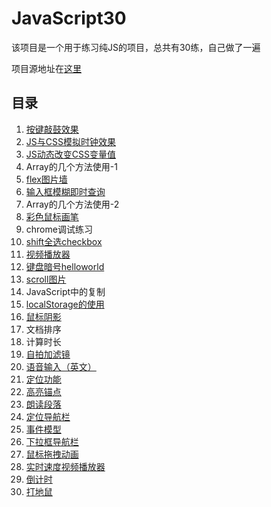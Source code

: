 
# JavaScript30

该项目是一个用于练习纯JS的项目，总共有30练，自己做了一遍

项目源地址在[这里](https://github.com/wesbos/JavaScript30)

## 目录
1.  [按键敲鼓效果](https://wxclaude.github.io/vanilla-JavaScript-tests/01-DrumKit/)
2.  [JS与CSS模拟时钟效果](https://wxclaude.github.io/vanilla-JavaScript-tests/02-Clock/)
3.  [JS动态改变CSS变量值](https://wxclaude.github.io/vanilla-JavaScript-tests/03-CSSVariables/)
4.  Array的几个方法使用-1
5.  [flex图片墙](https://wxclaude.github.io/vanilla-JavaScript-tests/05-FlexPanelGallery/)
6.  [输入框模糊即时查询](https://wxclaude.github.io/vanilla-JavaScript-tests/06-TypeAhead)
7.  Array的几个方法使用-2
8.  [彩色鼠标画笔](https://wxclaude.github.io/vanilla-JavaScript-tests/08-Canvas)
9.  chrome调试练习
10. [shift全选checkbox](https://wxclaude.github.io/vanilla-JavaScript-tests/10-ShiftCheckboxes)
11. [视频播放器](https://wxclaude.github.io/vanilla-JavaScript-tests/11-CustomVideoPlayer)
12. [键盘暗号helloworld](https://wxclaude.github.io/vanilla-JavaScript-tests/12-KeySequenceDetection)
13. [scroll图片](https://wxclaude.github.io/vanilla-JavaScript-tests/13-SlideScroll)
14. JavaScript中的复制
15. [localStorage的使用](https://wxclaude.github.io/vanilla-JavaScript-tests/15-LocalStorage)
16. [鼠标阴影](https://wxclaude.github.io/vanilla-JavaScript-tests/16-MouseMoveShadow)
17. 文档排序
18. 计算时长
19. [自拍加滤镜](https://wxclaude.github.io/vanilla-JavaScript-tests/19-WebcamFun)
20. [语音输入（英文）](https://wxclaude.github.io/vanilla-JavaScript-tests/20-SpeechDetection)
21. [定位功能](https://wxclaude.github.io/vanilla-JavaScript-tests/21-Geolocation)
22. [高亮锚点](https://wxclaude.github.io/vanilla-JavaScript-tests/22-Highlighter)
23. [朗读段落](https://wxclaude.github.io/vanilla-JavaScript-tests/23-SpeechSynthesis)
24. [定位导航栏](https://wxclaude.github.io/vanilla-JavaScript-tests/24-StickyNav)
25. [事件模型](https://wxclaude.github.io/vanilla-JavaScript-tests/25-Event)
26. [下拉框导航栏](https://wxclaude.github.io/vanilla-JavaScript-tests/26-StripeNav)
27. [鼠标拖拽动画](https://wxclaude.github.io/vanilla-JavaScript-tests/27-Drag)
28. [实时速度视频播放器](https://wxclaude.github.io/vanilla-JavaScript-tests/28-SpeedController)
29. [倒计时](https://wxclaude.github.io/vanilla-JavaScript-tests/29-CountdownTimer)
30. [打地鼠](https://wxclaude.github.io/vanilla-JavaScript-tests/30-WhackMole)
